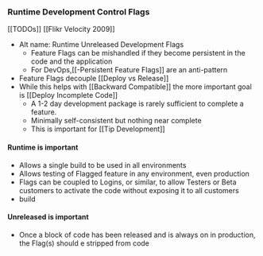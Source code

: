 ### Runtime Development Control Flags
[[TODOs]]
[[Flikr Velocity 2009]]

- Alt name: Runtime Unreleased Development Flags
	- Feature Flags can be mishandled if they become persistent in the code and the application
	- For DevOps,[[-Persistent Feature Flags]] are an anti-pattern
- Feature Flags decouple [[Deploy vs Release]]
- While this helps with [[Backward Compatible]] the more important goal is [[Deploy Incomplete Code]]
	- A 1-2 day development package is rarely sufficient to complete a feature.
	- Minimally self-consistent but nothing near complete 
	- This is important for [[Tip Development]]
#### Runtime is important
- Allows a single build to be used in all environments
- Allows testing of Flagged feature in any environment, even production
- Flags can be coupled to Logins, or similar, to allow Testers or Beta customers to activate the code without exposing it to all customers
- build
#### Unreleased is important
- Once a block of code has been released and is always on in production, the Flag(s) should e stripped from code